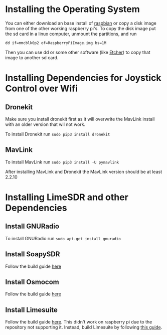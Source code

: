 # Installing the Operating System
You can either download an base install of [raspbian][1] or copy a disk image from one of the other working raspberry pi's.
To copy the disk image put the sd card in a linux computer, unmount the partitions, and run 

```
dd if=mmcblk0p2 of=RaspberryPiImage.img bs=1M
```
Then you can use dd or some other software (like [Etcher][2])
to copy that image to another sd card.

# Installing Dependencies for Joystick Control over Wifi
## Dronekit
Make sure you install dronekit first as it will overwrite the MavLink install with an older version that wil not work.

To install Dronekit run `sudo pip3 install dronekit`
## MavLink
To install MavLink run `sudo pip3 install -U pymavlink`

After installing MavLink and Dronekit the MavLink version should be at least 2.2.10


# Installing LimeSDR and other Dependencies
## Install GNURadio
To install GNURadio run `sudo apt-get install gnuradio`
## Install SoapySDR
Follow the build guide [here][3]
## Install Osmocom
Follow the build guide [here][4]
## Install Limesuite
Follow the build guide [here][5]. 
This didn't work on raspberry pi due to the repository not supporting it. 
Instead, build Limesuite by following [this guide][6].


[1]: https://www.raspberrypi.org/downloads/raspbian/
[2]: https://etcher.io/
[3]: https://github.com/pothosware/SoapySDR/wiki/BuildGuide
[4]: https://osmocom.org/projects/gr-osmosdr/wiki#Build-process
[5]: https://wiki.myriadrf.org/Lime_Suite#Ubuntu
[6]: https://wiki.myriadrf.org/Lime_Suite#Unix_makefiles
